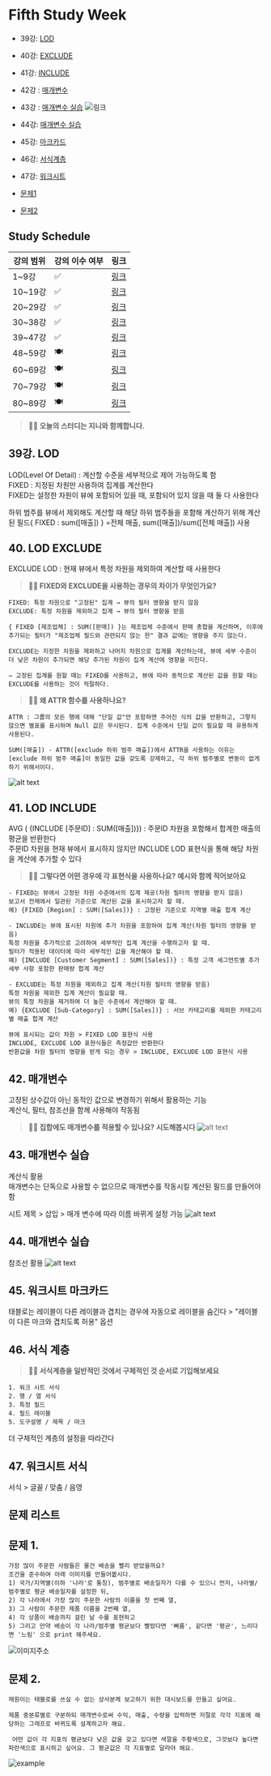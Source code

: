 # Fifth Study Week

- 39강: [LOD](#39강-lod)

- 40강: [EXCLUDE](#40-lod-exclude)

- 41강: [INCLUDE](#41-lod-include)

- 42강 : [매개변수](#42-매개변수)

- 43강 : [매개변수 실습](#43-매개변수-실습) 
![링크](https://youtu.be/GJvB8hBqeE8?si=3jIj1iymZHZ7mBam)

- 44강: [매개변수 실습](#44-매개변수-실습)

- 45강: [마크카드](#45-워크시트-마크카드)

- 46강: [서식계층](#46-서식-계층)

- 47강: [워크시트](#47-워크시트-서식)

- [문제1](#문제-1)

- [문제2](#문제-2)

## Study Schedule

| 강의 범위     | 강의 이수 여부 | 링크                                                                                                        |
|--------------|---------|-----------------------------------------------------------------------------------------------------------|
| 1~9강        |  ✅      | [링크](https://www.youtube.com/watch?v=AXkaUrJs-Ko&list=PL87tgIIryGsa5vdz6MsaOEF8PK-YqK3fz&index=84)       |
| 10~19강      | ✅      | [링크](https://www.youtube.com/watch?v=AXkaUrJs-Ko&list=PL87tgIIryGsa5vdz6MsaOEF8PK-YqK3fz&index=75)       |
| 20~29강      | ✅      | [링크](https://www.youtube.com/watch?v=AXkaUrJs-Ko&list=PL87tgIIryGsa5vdz6MsaOEF8PK-YqK3fz&index=65)       |
| 30~38강      | ✅      | [링크](https://www.youtube.com/watch?v=e6J0Ljd6h44&list=PL87tgIIryGsa5vdz6MsaOEF8PK-YqK3fz&index=55)       |
| 39~47강      | ✅      | [링크](https://www.youtube.com/watch?v=AXkaUrJs-Ko&list=PL87tgIIryGsa5vdz6MsaOEF8PK-YqK3fz&index=45)       |
| 48~59강      | 🍽️      | [링크](https://www.youtube.com/watch?v=AXkaUrJs-Ko&list=PL87tgIIryGsa5vdz6MsaOEF8PK-YqK3fz&index=35)       |
| 60~69강      | 🍽️      | [링크](https://www.youtube.com/watch?v=AXkaUrJs-Ko&list=PL87tgIIryGsa5vdz6MsaOEF8PK-YqK3fz&index=25)       |
| 70~79강      | 🍽️      | [링크](https://www.youtube.com/watch?v=AXkaUrJs-Ko&list=PL87tgIIryGsa5vdz6MsaOEF8PK-YqK3fz&index=15)       |
| 80~89강      | 🍽️      | [링크](https://www.youtube.com/watch?v=AXkaUrJs-Ko&list=PL87tgIIryGsa5vdz6MsaOEF8PK-YqK3fz&index=5)        |


<!-- 여기까진 그대로 둬 주세요-->

> **🧞‍♀️ 오늘의 스터디는 지니와 함께합니다.**


## 39강. LOD

<!-- INCLUDE, EXCLUDE, FIXED 등 본 강의에서 알게 된 LOD 표현식에 대해 알게 된 점을 적어주세요. -->
LOD(Level Of Detail) : 계산할 수준을 세부적으로 제어 가능하도록 함\
FIXED : 지정된 차원만 사용하여 집계를 계산한다\
FIXED는 설정한 차원이 뷰에 포함되어 있을 때, 포함되어 있지 않을 때 둘 다 사용한다

하위 범주를 뷰에서 제외해도 계산할 때 해당 하위 범주들을 포함해 계산하기 위해 계산된 필드{ FIXED : sum([매출]) } =전체 매출, sum([매출])/sum([전체 매출]) 사용


## 40. LOD EXCLUDE

<!-- INCLUDE, EXCLUDE, FIXED 등 본 강의에서 알게 된 LOD 표현식에 대해 알게 된 점을 적고, 아래 두 질문에 답해보세요 :) -->
EXCLUDE LOD : 현재 뷰에서 특정 차원을 제외하여 계산할 때 사용한다

> **🧞‍♀️ FIXED와 EXCLUDE을 사용하는 경우의 차이가 무엇인가요?**

```
FIXED: 특정 차원으로 "고정된" 집계 → 뷰의 필터 영향을 받지 않음
EXCLUDE: 특정 차원을 제외하고 집계 → 뷰의 필터 영향을 받음

{ FIXED [제조업체] : SUM([판매]) }는 제조업체 수준에서 판매 총합을 계산하며, 이후에 추가되는 필터가 "제조업체 필드와 관련되지 않는 한" 결과 값에는 영향을 주지 않는다.

EXCLUDE는 지정한 차원을 제외하고 나머지 차원으로 집계를 계산하는데, 뷰에 세부 수준이 더 낮은 차원이 추가되면 해당 추가된 차원이 집계 계산에 영향을 미친다.

⇒ 고정된 집계를 원할 때는 FIXED를 사용하고, 뷰에 따라 동적으로 계산된 값을 원할 때는 EXCLUDE를 사용하는 것이 적절하다.
```

> **🧞‍♀️ 왜 ATTR 함수를 사용하나요?**

```
ATTR : 그룹의 모든 행에 대해 "단일 값"만 포함하면 주어진 식의 값을 반환하고, 그렇지 않으면 별표를 표시하며 Null 값은 무시된다. 집계 수준에서 단일 값이 필요할 때 유용하게 사용된다.

SUM([매출]) - ATTR([exclude 하위 범주 매출])에서 ATTR을 사용하는 이유는 [exclude 하위 범주 매출]이 동일한 값을 갖도록 강제하고, 각 하위 범주별로 변동이 없게 하기 위해서이다. 
```
![alt text](image-43.png)


## 41. LOD INCLUDE

<!-- INCLUDE, EXCLUDE, FIXED 등 본 강의에서 알게 된 LOD 표현식에 대해 알게 된 점을 적고, 아래 두 질문에 답해보세요 :) -->
AVG ( {INCLUDE [주문ID] : SUM([매출])}) : 주문ID 차원을 포함해서 합계한 매출의 평균을 반환한다\
주문ID 차원을 현재 뷰에서 표시하지 않지만 INCLUDE LOD 표현식을 통해 해당 차원을 계산에 추가할 수 있다

> **🧞‍♀️ 그렇다면 어떤 경우에 각 표현식을 사용하나요? 예시와 함께 적어보아요**


```
- FIXED는 뷰에서 고정된 차원 수준에서의 집계 제공(차원 필터의 영향을 받지 않음)
보고서 전체에서 일관된 기준으로 계산된 값을 표시하고자 할 때.
예) {FIXED [Region] : SUM([Sales])} : 고정된 기준으로 지역별 매출 합계 계산 

- INCLUDE는 뷰에 표시된 차원에 추가 차원을 포함하여 집계 계산(차원 필터의 영향을 받음)
특정 차원을 추가적으로 고려하여 세부적인 집계 계산을 수행하고자 할 때.
필터가 적용된 데이터에 따라 세부적인 값을 계산해야 할 때.
예) {INCLUDE [Customer Segment] : SUM([Sales])} : 특정 고객 세그먼트별 추가 세부 사항 포함한 판매량 합계 계산

- EXCLUDE는 특정 차원을 제외하고 집계 계산(차원 필터의 영향을 받음)
특정 차원을 제외한 집계 계산이 필요할 때.
뷰의 특정 차원을 제거하여 더 높은 수준에서 계산해야 할 때.
예) {EXCLUDE [Sub-Category] : SUM([Sales])} : 서브 카테고리를 제외한 카테고리별 매출 합계 계산

뷰에 표시되는 값이 차원 > FIXED LOD 표현식 사용
INCLUDE, EXCLUDE LOD 표현식들은 측정값만 반환한다
반환값을 차원 필터의 영향을 받게 되는 경우 > INCLUDE, EXCLUDE LOD 표현식 사용
```

## 42. 매개변수

<!-- 매개변수에 대해 알게 된 점을 적어주세요 -->
고정된 상수값이 아닌 동적인 값으로 변경하기 위해서 활용하는 기능\
계산식, 필터, 참조선을 함께 사용해야 작동됨

> **🧞‍♀️ 집합에도 매개변수를 적용할 수 있나요? 시도해봅시다**
![alt text]({5076B1CC-E8B6-459E-8C8F-9CC74057035B}.png)

## 43. 매개변수 실습
<!-- 영상 묶음에 포함되지 않아 찾기 어려우실까 링크를 아래에 첨부하겠습니다. 수강 후 삭제해주세요-->
계산식 활용\
매개변수는 단독으로 사용할 수 없으므로 매개변수를 작동시킬 계산된 필드를 만들어야 함

시트 제목 > 삽입 > 매개 변수에 따라 이름 바뀌게 설정 가능
![alt text]({A1FCFB39-C445-4D45-AA85-BE775A576CF7}.png)


## 44. 매개변수 실습

<!-- 매개변수에 대해 알게 된 점을 적어주세요 -->
참조선 활용
![alt text]({44B8DC9C-C501-47B0-9DAC-FDF9449191CA}.png)

## 45. 워크시트 마크카드

<!-- 마크카드에 대해 알게 된 점을 적어주세요 -->
태블로는 레이블이 다른 레이블과 겹치는 경우에 자동으로 레이블을 숨긴다 > "레이블이 다른 마크와 겹치도록 허용" 옵션


## 46. 서식 계층

<!-- 서식계층에 대해 알게 된 점을 적어주세요 -->

> **🧞‍♀️ 서식계층을 일반적인 것에서 구체적인 것 순서로 기입해보세요**


```
1. 워크 시트 서식
2. 행 / 열 서식
3. 특정 필드
4. 필드 레이블
5. 도구설명 / 제목 / 마크
```
더 구체적인 계층의 설정을 따라간다

## 47. 워크시트 서식

<!-- 워크시트 서식에 대해 알게 된 점을 적어주세요!-->
서식 > 글꼴 / 맞춤 / 음영


## 문제 리스트



## 문제 1.

```
가장 많이 주문한 사람들은 물건 배송을 빨리 받았을까요?
조건을 준수하여 아래 이미지를 만들어봆시다.
1) 국가/지역별(이하 '나라'로 통칭), 범주별로 배송일자가 다를 수 있으니 먼저, 나라별/범주별로 평균 배송일자를 설정한 뒤,
2) 각 나라에서 가장 많이 주문한 사람의 이름을 첫 번째 열,
3) 그 사람이 주문한 제품 이름을 2번째 열,
4) 각 상품이 배송까지 걸린 날 수를 표현하고
5) 그리고 만약 배송이 각 나라/범주별 평균보다 빨랐다면 '빠름', 같다면 '평균', 느리다면 '느림' 으로 print 해주세요. 
```

![이미지주소](https://github.com/yousrchive/BUSINESS-INTELLIGENCE-TABLEAU/blob/main/study/img/2nd%20study/%E1%84%89%E1%85%B3%E1%84%8F%E1%85%B3%E1%84%85%E1%85%B5%E1%86%AB%E1%84%89%E1%85%A3%E1%86%BA%202024-08-13%20%E1%84%8B%E1%85%A9%E1%84%8C%E1%85%A5%E1%86%AB%2010.12.36.png?raw=true)

<!-- 여기까지 오는 과정 중 알게 된 점을 기입하고, 결과는 시트 명을 본인 이름으로 바꾸어 표시해주세요.-->

## 문제 2.

```
채원이는 태블로를 쓰실 수 없는 상사분께 보고하기 위한 대시보드를 만들고 싶어요. 

제품 중분류별로 구분하되 매개변수로써 수익, 매출, 수량을 입력하면 저절로 각각 지표에 해당하는 그래프로 바뀌도록 설계하고자 해요.

 어떤 값이 각 지표의 평균보다 낮은 값을 갖고 있다면 색깔을 주황색으로, 그것보다 높다면 파란색으로 표시하고 싶어요. 그 평균값은 각 지표별로 달라야 해요.
```

![example](https://github.com/yousrchive/BUSINESS-INTELLIGENCE-TABLEAU/blob/main/study/img/2nd%20study/%E1%84%83%E1%85%A1%E1%84%8B%E1%85%AE%E1%86%AB%E1%84%85%E1%85%A9%E1%84%83%E1%85%B3.png?raw=true)

<!-- 예시 사진은 지워주세요-->